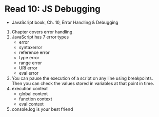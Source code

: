 # Read 10: JS Debugging

* JavaScript book, Ch. 10, Error Handling & Debugging

1. Chapter covers error handling.
2. JavaScript has 7 error types
    - error
    - syntaxerror
    - reference error
    - type error
    - range error
    - URI error
    - eval error
3. You can pause the execution of a script on any line using breakpoints. Then you can check the
   values stored in variables at that point in time. 
4. execution context
    - global context
    - function context
    - eval context
5. console.log is your best friend